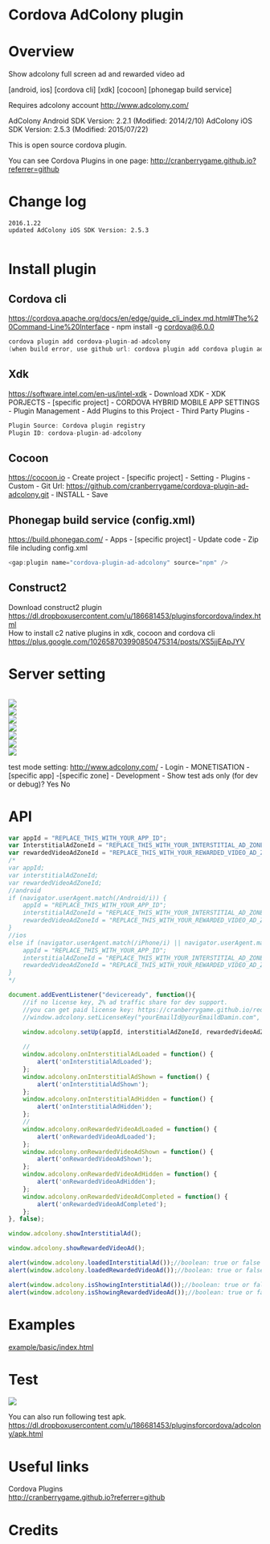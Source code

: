 Cordova AdColony plugin
====================
# Overview #
Show adcolony full screen ad and rewarded video ad

[android, ios] [cordova cli] [xdk] [cocoon] [phonegap build service]

Requires adcolony account http://www.adcolony.com/

AdColony Android SDK Version: 2.2.1 (Modified: 2014/2/10)
AdColony iOS SDK Version: 2.5.3 (Modified: 2015/07/22)

This is open source cordova plugin.

You can see Cordova Plugins in one page: http://cranberrygame.github.io?referrer=github

# Change log #
	2016.1.22
	updated AdColony iOS SDK Version: 2.5.3
```c
```
# Install plugin #

## Cordova cli ##
https://cordova.apache.org/docs/en/edge/guide_cli_index.md.html#The%20Command-Line%20Interface - npm install -g cordova@6.0.0
```c
cordova plugin add cordova-plugin-ad-adcolony
(when build error, use github url: cordova plugin add cordova plugin add https://github.com/cranberrygame/cordova-plugin-ad-adcolony)
```

## Xdk ##
https://software.intel.com/en-us/intel-xdk - Download XDK - XDK PORJECTS - [specific project] - CORDOVA HYBRID MOBILE APP SETTINGS - Plugin Management - Add Plugins to this Project - Third Party Plugins -
```c
Plugin Source: Cordova plugin registry
Plugin ID: cordova-plugin-ad-adcolony
```

## Cocoon ##
https://cocoon.io - Create project - [specific project] - Setting - Plugins - Custom - Git Url: https://github.com/cranberrygame/cordova-plugin-ad-adcolony.git - INSTALL - Save<br>

## Phonegap build service (config.xml) ##
https://build.phonegap.com/ - Apps - [specific project] - Update code - Zip file including config.xml
```c
<gap:plugin name="cordova-plugin-ad-adcolony" source="npm" />
```

## Construct2 ##
Download construct2 plugin<br>
https://dl.dropboxusercontent.com/u/186681453/pluginsforcordova/index.html<br>
How to install c2 native plugins in xdk, cocoon and cordova cli<br>
https://plus.google.com/102658703990850475314/posts/XS5jjEApJYV

# Server setting #
```c
```

<img src="https://raw.githubusercontent.com/cranberrygame/cordova-plugin-ad-adcolony/master/doc/app_id1.png"><br>
<img src="https://raw.githubusercontent.com/cranberrygame/cordova-plugin-ad-adcolony/master/doc/app_id2.png"><br>
<img src="https://raw.githubusercontent.com/cranberrygame/cordova-plugin-ad-adcolony/master/doc/app_id3.png"><br>
<img src="https://raw.githubusercontent.com/cranberrygame/cordova-plugin-ad-adcolony/master/doc/app_id4.png"><br>
<img src="https://raw.githubusercontent.com/cranberrygame/cordova-plugin-ad-adcolony/master/doc/app_id5.png"><br>
<img src="https://raw.githubusercontent.com/cranberrygame/cordova-plugin-ad-adcolony/master/doc/app_id6.png"><br>
<img src="https://raw.githubusercontent.com/cranberrygame/cordova-plugin-ad-adcolony/master/doc/app_id7.png">

test mode setting: 
http://www.adcolony.com/ - Login - MONETISATION - [specific app] -[specific zone] - Development - Show test ads only (for dev or debug)? Yes No

# API #
```javascript
var appId = "REPLACE_THIS_WITH_YOUR_APP_ID";
var InterstitialAdZoneId = "REPLACE_THIS_WITH_YOUR_INTERSTITIAL_AD_ZONE_ID";
var rewardedVideoAdZoneId = "REPLACE_THIS_WITH_YOUR_REWARDED_VIDEO_AD_ZONE_ID";
/*
var appId;
var interstitialAdZoneId;
var rewardedVideoAdZoneId;
//android
if (navigator.userAgent.match(/Android/i)) {
	appId = "REPLACE_THIS_WITH_YOUR_APP_ID";
	interstitialAdZoneId = "REPLACE_THIS_WITH_YOUR_INTERSTITIAL_AD_ZONE_ID";
	rewardedVideoAdZoneId = "REPLACE_THIS_WITH_YOUR_REWARDED_VIDEO_AD_ZONE_ID";
}
//ios
else if (navigator.userAgent.match(/iPhone/i) || navigator.userAgent.match(/iPad/i)) {
	appId = "REPLACE_THIS_WITH_YOUR_APP_ID";
	interstitialAdZoneId = "REPLACE_THIS_WITH_YOUR_INTERSTITIAL_AD_ZONE_ID";
	rewardedVideoAdZoneId = "REPLACE_THIS_WITH_YOUR_REWARDED_VIDEO_AD_ZONE_ID";
}
*/

document.addEventListener("deviceready", function(){
	//if no license key, 2% ad traffic share for dev support.
	//you can get paid license key: https://cranberrygame.github.io/request_cordova_ad_plugin_paid_license_key
	//window.adcolony.setLicenseKey("yourEmailId@yourEmaildDamin.com", "yourLicenseKey");

	window.adcolony.setUp(appId, interstitialAdZoneId, rewardedVideoAdZoneId);
	
	//
	window.adcolony.onInterstitialAdLoaded = function() {
		alert('onInterstitialAdLoaded');
	};	
	window.adcolony.onInterstitialAdShown = function() {
		alert('onInterstitialAdShown');
	};
	window.adcolony.onInterstitialAdHidden = function() {
		alert('onInterstitialAdHidden');
	};
	//
	window.adcolony.onRewardedVideoAdLoaded = function() {
		alert('onRewardedVideoAdLoaded');
	};	
	window.adcolony.onRewardedVideoAdShown = function() {
		alert('onRewardedVideoAdShown');
	};
	window.adcolony.onRewardedVideoAdHidden = function() {
		alert('onRewardedVideoAdHidden');
	};	
	window.adcolony.onRewardedVideoAdCompleted = function() {
		alert('onRewardedVideoAdCompleted');
	};
}, false);

window.adcolony.showInterstitialAd();

window.adcolony.showRewardedVideoAd();

alert(window.adcolony.loadedInterstitialAd());//boolean: true or false
alert(window.adcolony.loadedRewardedVideoAd());//boolean: true or false

alert(window.adcolony.isShowingInterstitialAd());//boolean: true or false
alert(window.adcolony.isShowingRewardedVideoAd());//boolean: true or false
```
# Examples #
<a href="https://github.com/cranberrygame/cordova-plugin-ad-adcolony/blob/master/example/basic/index.html">example/basic/index.html</a><br>

# Test #

[![](http://img.youtube.com/vi/ublL50r5PW4/0.jpg)](https://www.youtube.com/watch?v=ublL50r5PW4&feature=youtu.be "Youtube")

You can also run following test apk.
https://dl.dropboxusercontent.com/u/186681453/pluginsforcordova/adcolony/apk.html

# Useful links #

Cordova Plugins<br>
http://cranberrygame.github.io?referrer=github

# Credits #
